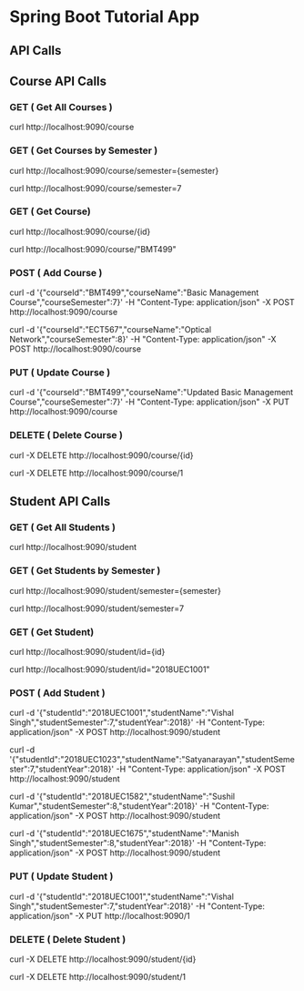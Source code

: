 # Spring Boot Tutorial App

## API Calls

## Course API Calls

### GET ( Get All Courses )
curl http://localhost:9090/course

### GET ( Get Courses by Semester )
curl http://localhost:9090/course/semester={semester}

curl http://localhost:9090/course/semester=7

### GET ( Get Course)
curl http://localhost:9090/course/{id}

curl http://localhost:9090/course/"BMT499"

### POST ( Add Course )
curl -d '{"courseId":"BMT499","courseName":"Basic Management Course","courseSemester":7}' -H "Content-Type: application/json" -X POST http://localhost:9090/course

curl -d '{"courseId":"ECT567","courseName":"Optical Network","courseSemester":8}' -H "Content-Type: application/json" -X POST http://localhost:9090/course


### PUT ( Update Course )
curl -d '{"courseId":"BMT499","courseName":"Updated Basic Management Course","courseSemester":7}' -H "Content-Type: application/json" -X PUT http://localhost:9090/course


### DELETE ( Delete Course )
curl -X DELETE http://localhost:9090/course/{id}

curl -X DELETE http://localhost:9090/course/1


## Student API Calls

### GET ( Get All Students )
curl http://localhost:9090/student

### GET ( Get Students by Semester )
curl http://localhost:9090/student/semester={semester}

curl http://localhost:9090/student/semester=7

### GET ( Get Student)
curl http://localhost:9090/student/id={id}

curl http://localhost:9090/student/id="2018UEC1001"


### POST ( Add Student )
curl -d '{"studentId":"2018UEC1001","studentName":"Vishal Singh","studentSemester":7,"studentYear":2018}' -H "Content-Type: application/json" -X POST http://localhost:9090/student

curl -d '{"studentId":"2018UEC1023","studentName":"Satyanarayan","studentSemester":7,"studentYear":2018}' -H "Content-Type: application/json" -X POST http://localhost:9090/student

curl -d '{"studentId":"2018UEC1582","studentName":"Sushil Kumar","studentSemester":8,"studentYear":2018}' -H "Content-Type: application/json" -X POST http://localhost:9090/student

curl -d '{"studentId":"2018UEC1675","studentName":"Manish Singh","studentSemester":8,"studentYear":2018}' -H "Content-Type: application/json" -X POST http://localhost:9090/student


### PUT ( Update Student )
curl -d '{"studentId":"2018UEC1001","studentName":"Vishal Singh","studentSemester":7,"studentYear":2018}' -H "Content-Type: application/json" -X PUT http://localhost:9090/1


### DELETE ( Delete Student )
curl -X DELETE http://localhost:9090/student/{id}

curl -X DELETE http://localhost:9090/student/1